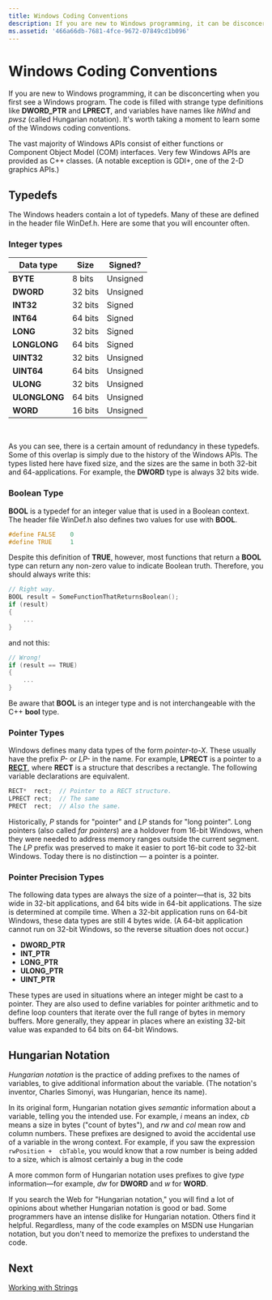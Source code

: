 ```yaml
---
title: Windows Coding Conventions
description: If you are new to Windows programming, it can be disconcerting when you first see a Windows program.
ms.assetid: '466a66db-7681-4fce-9672-07849cd1b096'
---
```


# Windows Coding Conventions

If you are new to Windows programming, it can be disconcerting when you first see a Windows program. The code is filled with strange type definitions like **DWORD\_PTR** and **LPRECT**, and variables have names like *hWnd* and *pwsz* (called Hungarian notation). It's worth taking a moment to learn some of the Windows coding conventions.

The vast majority of Windows APIs consist of either functions or Component Object Model (COM) interfaces. Very few Windows APIs are provided as C++ classes. (A notable exception is GDI+, one of the 2-D graphics APIs.)

## Typedefs

The Windows headers contain a lot of typedefs. Many of these are defined in the header file WinDef.h. Here are some that you will encounter often.

### Integer types



| Data type     | Size    | Signed?  |
|---------------|---------|----------|
| **BYTE**      | 8 bits  | Unsigned |
| **DWORD**     | 32 bits | Unsigned |
| **INT32**     | 32 bits | Signed   |
| **INT64**     | 64 bits | Signed   |
| **LONG**      | 32 bits | Signed   |
| **LONGLONG**  | 64 bits | Signed   |
| **UINT32**    | 32 bits | Unsigned |
| **UINT64**    | 64 bits | Unsigned |
| **ULONG**     | 32 bits | Unsigned |
| **ULONGLONG** | 64 bits | Unsigned |
| **WORD**      | 16 bits | Unsigned |



 

As you can see, there is a certain amount of redundancy in these typedefs. Some of this overlap is simply due to the history of the Windows APIs. The types listed here have fixed size, and the sizes are the same in both 32-bit and 64-applications. For example, the **DWORD** type is always 32 bits wide.

### Boolean Type

**BOOL** is a typedef for an integer value that is used in a Boolean context. The header file WinDef.h also defines two values for use with **BOOL**.


```C++
#define FALSE    0 
#define TRUE     1
```



Despite this definition of **TRUE**, however, most functions that return a **BOOL** type can return any non-zero value to indicate Boolean truth. Therefore, you should always write this:


```C++
// Right way.
BOOL result = SomeFunctionThatReturnsBoolean();
if (result) 
{ 
    ...
}
```



and not this:


```C++
// Wrong!
if (result == TRUE) 
{
    ... 
}
```



Be aware that **BOOL** is an integer type and is not interchangeable with the C++ **bool** type.

### Pointer Types

Windows defines many data types of the form *pointer-to-X*. These usually have the prefix *P-* or *LP-* in the name. For example, **LPRECT** is a pointer to a [**RECT**](https://msdn.microsoft.com/library/windows/desktop/dd162897), where **RECT** is a structure that describes a rectangle. The following variable declarations are equivalent.


```C++
RECT*  rect;  // Pointer to a RECT structure.
LPRECT rect;  // The same
PRECT  rect;  // Also the same.
```



Historically, *P* stands for "pointer" and *LP* stands for "long pointer". Long pointers (also called *far pointers*) are a holdover from 16-bit Windows, when they were needed to address memory ranges outside the current segment. The *LP* prefix was preserved to make it easier to port 16-bit code to 32-bit Windows. Today there is no distinction — a pointer is a pointer.

### Pointer Precision Types

The following data types are always the size of a pointer—that is, 32 bits wide in 32-bit applications, and 64 bits wide in 64-bit applications. The size is determined at compile time. When a 32-bit application runs on 64-bit Windows, these data types are still 4 bytes wide. (A 64-bit application cannot run on 32-bit Windows, so the reverse situation does not occur.)

-   **DWORD\_PTR**
-   **INT\_PTR**
-   **LONG\_PTR**
-   **ULONG\_PTR**
-   **UINT\_PTR**

These types are used in situations where an integer might be cast to a pointer. They are also used to define variables for pointer arithmetic and to define loop counters that iterate over the full range of bytes in memory buffers. More generally, they appear in places where an existing 32-bit value was expanded to 64 bits on 64-bit Windows.

## Hungarian Notation

*Hungarian notation* is the practice of adding prefixes to the names of variables, to give additional information about the variable. (The notation's inventor, Charles Simonyi, was Hungarian, hence its name).

In its original form, Hungarian notation gives *semantic* information about a variable, telling you the intended use. For example, *i* means an index, *cb* means a size in bytes ("count of bytes"), and *rw* and *col* mean row and column numbers. These prefixes are designed to avoid the accidental use of a variable in the wrong context. For example, if you saw the expression `rwPosition +  cbTable`, you would know that a row number is being added to a size, which is almost certainly a bug in the code

A more common form of Hungarian notation uses prefixes to give *type* information—for example, *dw* for **DWORD** and *w* for **WORD**.

If you search the Web for "Hungarian notation," you will find a lot of opinions about whether Hungarian notation is good or bad. Some programmers have an intense dislike for Hungarian notation. Others find it helpful. Regardless, many of the code examples on MSDN use Hungarian notation, but you don't need to memorize the prefixes to understand the code.

## Next

[Working with Strings](working-with-strings.md)

 

 





